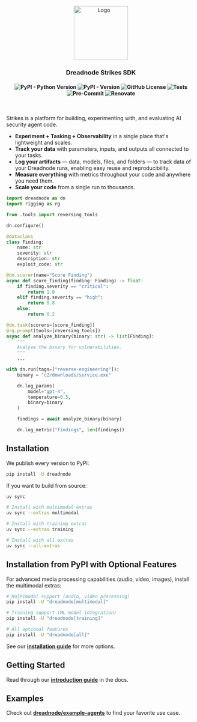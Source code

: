 <p align="center">
    <img
    src="https://d1lppblt9t2x15.cloudfront.net/logos/5714928f3cdc09503751580cffbe8d02.png"
    alt="Logo"
    align="center"
    width="144px"
    height="144px"
    />
</p>

<h3 align="center">
Dreadnode Strikes SDK
</h3>

<h4 align="center">
    <img alt="PyPI - Python Version" src="https://img.shields.io/pypi/pyversions/dreadnode">
    <img alt="PyPI - Version" src="https://img.shields.io/pypi/v/dreadnode">
    <img alt="GitHub License" src="https://img.shields.io/github/license/dreadnode/sdk">
    <img alt="Tests" src="https://img.shields.io/github/actions/workflow/status/dreadnode/sdk/tests.yaml">
    <img alt="Pre-Commit" src="https://img.shields.io/github/actions/workflow/status/dreadnode/sdk/pre-commit.yaml">
    <img alt="Renovate" src="https://img.shields.io/github/actions/workflow/status/dreadnode/sdk/renovate.yaml">
</h4>

</br>

Strikes is a platform for building, experimenting with, and evaluating AI security agent code.

- **Experiment + Tasking + Observability** in a single place that's lightweight and scales.
- **Track your data** with parameters, inputs, and outputs all connected to your tasks.
- **Log your artifacts** — data, models, files, and folders — to track data of your Dreadnode runs, enabling easy reuse and reproducibility.
- **Measure everything** with metrics throughout your code and anywhere you need them.
- **Scale your code** from a single run to thousands.

```python
import dreadnode as dn
import rigging as rg

from .tools import reversing_tools

dn.configure()

@dataclass
class Finding:
    name: str
    severity: str
    description: str
    exploit_code: str

@dn.scorer(name="Score Finding")
async def score_finding(finding: Finding) -> float:
    if finding.severity == "critical":
        return 1.0
    elif finding.severity == "high":
        return 0.8
    else:
        return 0.2

@dn.task(scorers=[score_finding])
@rg.prompt(tools=[reversing_tools])
async def analyze_binary(binary: str) -> list[Finding]:
    """
    Analyze the binary for vulnerabilities.
    """
    ...

with dn.run(tags=["reverse-engineering"]):
    binary = "c2/downloads/service.exe"

    dn.log_params(
        model="gpt-4",
        temperature=0.5,
        binary=binary
    )

    findings = await analyze_binary(binary)

    dn.log_metric("findings", len(findings))
```

## Installation

We publish every version to PyPi:

```bash
pip install -U dreadnode
```

If you want to build from source:

```bash
uv sync

# Install with multimodal extras
uv sync --extras multimodal

# Install with training extras
uv sync --extras training

# Install with all extras
uv sync --all-extras
```

## Installation from PyPI with Optional Features

For advanced media processing capabilities (audio, video, images), install the multimodal extras:

```bash
# Multimodal support (audio, video processing)
pip install -U "dreadnode[multimodal]"

# Training support (ML model integration)
pip install -U "dreadnode[training]"

# All optional features
pip install -U "dreadnode[all]"
```

See our **[installation guide](https://docs.dreadnode.io/strikes/install)** for more options.

## Getting Started

Read through our **[introduction guide](https://docs.dreadnode.io/strikes/intro)** in the docs.

## Examples

Check out **[dreadnode/example-agents](https://github.com/dreadnode/example-agents)** to find your favorite use case.
